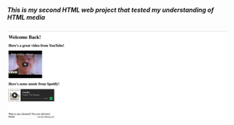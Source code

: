 ##### This is my second HTML web project that tested my understanding of HTML media

![The image of the web project](./images/html-web-project.png)

